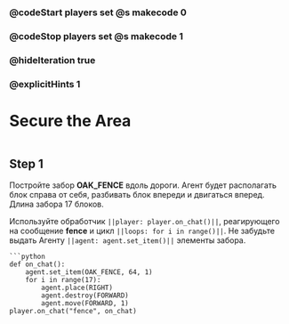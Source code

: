 ### @codeStart players set @s makecode 0
### @codeStop players set @s makecode 1

### @hideIteration true 
### @explicitHints 1


# Secure the Area

```python
```
## Step 1
Постройте забор **OAK_FENCE** вдоль дороги. Агент будет располагать блок справа от себя, разбивать блок впереди и двигаться вперед. Длина забора 17 блоков.

Используйте обработчик ``||player: player.on_chat()||``, реагирующего на сообщение **fence** и цикл ``||loops: for i in range()||``. Не забудьте выдать Агенту ``||agent: agent.set_item()||`` элементы забора.

```ghost
```python
def on_chat():
    agent.set_item(OAK_FENCE, 64, 1)
    for i in range(17):
        agent.place(RIGHT)
        agent.destroy(FORWARD)
        agent.move(FORWARD, 1)
player.on_chat("fence", on_chat)
``` 

